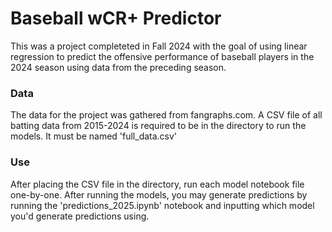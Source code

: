 # Baseball wCR+ Predictor
This was a project completeted in Fall 2024 with the goal of using linear regression to predict the offensive performance of baseball players in the 2024 season using data from the preceding season.

### Data
The data for the project was gathered from fangraphs.com. A CSV file of all batting data from 2015-2024 is required to be in the directory to run the models. It must be named 'full_data.csv'

### Use
After placing the CSV file in the directory, run each model notebook file one-by-one. After running the models, you may generate predictions by running the 'predictions_2025.ipynb' notebook and inputting which model you'd generate predictions using.
